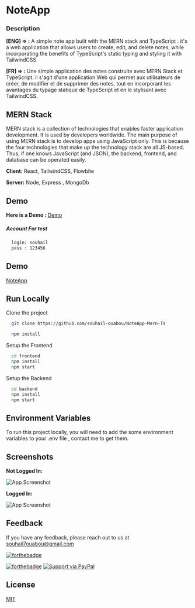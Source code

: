 
# NoteApp 
### Description
**[ENG] => :**
A simple note app built with the MERN stack and TypeScript .
it's a web application that allows users to create, edit, and delete notes, while incorporating the benefits of TypeScript's static typing and styling it with TailwindCSS.

**[FR] => :**
Une simple application des notes construite avec MERN Stack et TypeScript.
il s'agit d'une application Web qui permet aux utilisateurs de créer, de modifier et de supprimer des notes, tout en incorporant les avantages du typage statique de TypeScript et en le stylisant avec TailwindCSS.



## MERN Stack

MERN stack is a collection of technologies that enables faster application development. It is used by developers worldwide. The main purpose of using MERN stack is to develop apps using JavaScript only. This is because the four technologies that make up the technology stack are all JS-based. Thus, if one knows JavaScript (and JSON), the backend, frontend, and database can be operated easily. 

**Client:** React, TailwindCSS, Flowbite

**Server:** Node, Express , MongoDb



## Demo
**Here is a Demo :** [Demo](https://mynotes-es1b.onrender.com/)
##### Account For test
```bash
  login: souhail 
  pass : 123456
```

## Demo

[NoteApp](https://mynotes-es1b.onrender.com/)

## Run Locally


Clone the project
```bash
  git clone https://github.com/souhail-ouabou/NoteApp-Mern-Ts
```

```bash
  npm install 
```
Setup the Frontend
```bash
  cd frontend
  npm install 
  npm start
```
Setup the Backend
```bash
  cd backend
  npm install 
  npm start
```

## Environment Variables

To run this project locally, you will need to add the some environment variables to your .env file , contact me to get them.


## Screenshots
**Not Logged In:**

![App Screenshot](https://i.ibb.co/K2sfYfs/image.png)

**Logged In:**

![App Screenshot](https://i.ibb.co/fG5Tmpj/image.png)

## Feedback

If you have any feedback, please reach out to us at souhail7ouabou@gmail.com

[![forthebadge](https://forthebadge.com/images/badges/built-with-love.svg)](https://forthebadge.com)

 [![forthebadge](https://forthebadge.com/images/badges/made-with-typescript.svg)](https://forthebadge.com)
[![Support via PayPal](https://cdn.rawgit.com/twolfson/paypal-github-button/1.0.0/dist/button.svg)](https://www.paypal.me/souhailOuabou)
## License

[MIT](https://choosealicense.com/licenses/mit/)

